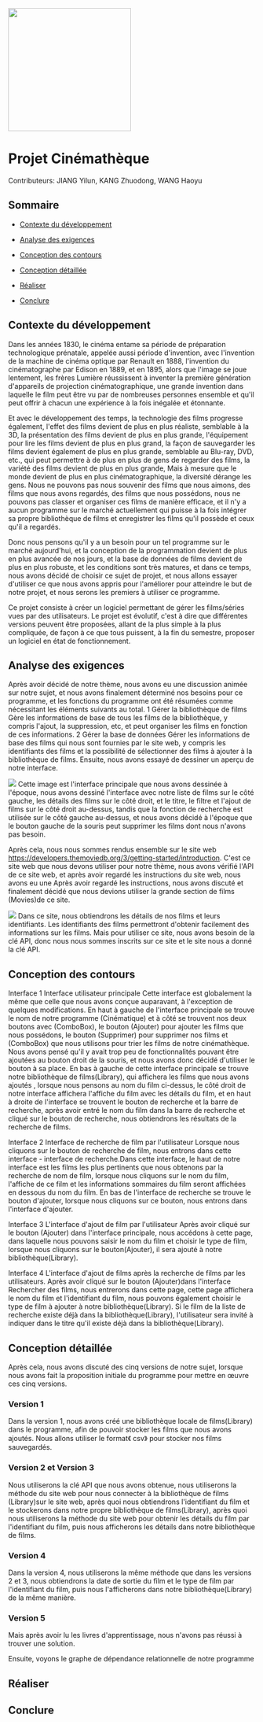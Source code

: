 <img src="https://raw.githubusercontent.com/Marshellson/Cinematheque/012237b44f73f83f6dd1a0b8080fd51150b10f6d/rapport_image/15232.svg" width="250px" />

# Projet Cinémathèque

Contributeurs: JIANG Yilun, KANG Zhuodong, WANG Haoyu

## Sommaire

* [Contexte du développement](#Contexte-du-développement)


* [Analyse des exigences](#Analyse-des-exigences)


* [Conception des contours](#Conception-des-contours)


* [Conception détaillée](#Conception-détaillée)


* [Réaliser](#Réaliser)


* [Conclure](#Conclure)

## Contexte du développement

Dans les années 1830, le cinéma entame sa période de préparation technologique prénatale, appelée aussi période
d'invention, avec l'invention de la machine de cinéma optique par Renault en 1888, l'invention du cinématographe par
Edison en 1889, et en 1895, alors que l'image se joue lentement, les frères Lumière réussissent à inventer la première
génération d'appareils de projection cinématographique, une grande invention dans laquelle le film peut être vu par de
nombreuses personnes ensemble et qu'il peut offrir à chacun une expérience à la fois inégalée et étonnante.

Et avec le développement des temps, la technologie des films progresse également, l'effet des films devient de plus en
plus réaliste, semblable à la 3D, la présentation des films devient de plus en plus grande, l'équipement pour lire les
films devient de plus en plus grand, la façon de sauvegarder les films devient également de plus en plus grande,
semblable au Blu-ray, DVD, etc., qui peut permettre à de plus en plus de gens de regarder des films, la variété des
films devient de plus en plus grande, Mais à mesure que le monde devient de plus en plus cinématographique, la diversité
dérange les gens. Nous ne pouvons pas nous souvenir des films que nous aimons, des films que nous avons regardés, des
films que nous possédons, nous ne pouvons pas classer et organiser ces films de manière efficace, et il n'y a aucun
programme sur le marché actuellement qui puisse à la fois intégrer sa propre bibliothèque de films et enregistrer les
films qu'il possède et ceux qu'il a regardés.

Donc nous pensons qu'il y a un besoin pour un tel programme sur le marché aujourd'hui, et la conception de la
programmation devient de plus en plus avancée de nos jours, et la base de données de films devient de plus en plus
robuste, et les conditions sont très matures, et dans ce temps, nous avons décidé de choisir ce sujet de projet, et nous
allons essayer d'utiliser ce que nous avons appris pour l'améliorer pour atteindre le but de notre projet, et nous
serons les premiers à utiliser ce programme.

Ce projet consiste à créer un logiciel permettant de gérer les films/séries vues par des utilisateurs. Le projet est
évolutif, c'est à dire que différentes versions peuvent être proposées, allant de la plus simple à la plus compliquée,
de façon à ce que tous puissent, à la fin du semestre, proposer un logiciel en état de fonctionnement.

## Analyse des exigences

Après avoir décidé de notre thème, nous avons eu une discussion animée sur notre sujet, et nous avons finalement
déterminé nos besoins pour ce programme, et les fonctions du programme ont été résumées comme nécessitant les éléments
suivants au total. 1 Gérer la bibliothèque de films Gère les informations de base de tous les films de la bibliothèque,
y compris l'ajout, la suppression, etc, et peut organiser les films en fonction de ces informations. 2 Gérer la base de
données Gérer les informations de base des films qui nous sont fournies par le site web, y compris les identifiants des
films et la possibilité de sélectionner des films à ajouter à la bibliothèque de films. Ensuite, nous avons essayé de
dessiner un aperçu de notre interface.



<img src="https://github.com/Marshellson/Cinematheque/blob/main/rapport_image/image0.jpg?raw=true" />
Cette image est l'interface principale que nous avons dessinée à l'époque, nous avons dessiné l'interface avec notre liste de films sur le côté gauche, les détails des films sur le côté droit, et le titre, le filtre et l'ajout de films sur le côté droit au-dessus, tandis que la fonction de recherche est utilisée sur le côté gauche au-dessus, et nous avons décidé à l'époque que le bouton gauche de la souris peut supprimer les films dont nous n'avons pas besoin.






Après cela, nous nous sommes rendus ensemble sur le site
web https://developers.themoviedb.org/3/getting-started/introduction. C'est ce site web que nous devons utiliser pour
notre thème, nous avons vérifié l'API de ce site web, et après avoir regardé les instructions du site web, nous avons eu
une Après avoir regardé les instructions, nous avons discuté et finalement décidé que nous devions utiliser la grande
section de films (Movies)de ce site.



<img src="https://github.com/Marshellson/Cinematheque/blob/main/rapport_image/IMG_0417.jpg?raw=true" />
Dans ce site, nous obtiendrons les détails de nos films et leurs identifiants. Les identifiants des films permettront d'obtenir facilement des informations sur les films. Mais pour utiliser ce site, nous avons besoin de la clé API, donc nous nous sommes inscrits sur ce site et le site nous a donné la clé API.

## Conception des contours

Interface 1 Interface utilisateur principale Cette interface est globalement la même que celle que nous avons conçue
auparavant, à l'exception de quelques modifications. En haut à gauche de l'interface principale se trouve le nom de
notre programme (Cinématique) et à côté se trouvent nos deux boutons avec (ComboBox), le bouton (Ajouter) pour ajouter
les films que nous possédons, le bouton (Supprimer) pour supprimer nos films et (ComboBox) que nous utilisons pour trier
les films de notre cinémathèque. Nous avons pensé qu'il y avait trop peu de fonctionnalités pouvant être ajoutées au
bouton droit de la souris, et nous avons donc décidé d'utiliser le bouton à sa place. En bas à gauche de cette interface
principale se trouve notre bibliothèque de films(Library), qui affichera les films que nous avons ajoutés , lorsque nous
pensons au nom du film ci-dessus, le côté droit de notre interface affichera l'affiche du film avec les détails du film,
et en haut à droite de l'interface se trouvent le bouton de recherche et la barre de recherche, après avoir entré le nom
du film dans la barre de recherche et cliqué sur le bouton de recherche, nous obtiendrons les résultats de la recherche
de films.

Interface 2 Interface de recherche de film par l'utilisateur Lorsque nous cliquons sur le bouton de recherche de film,
nous entrons dans cette interface - interface de recherche.Dans cette interface, le haut de notre interface est les
films les plus pertinents que nous obtenons par la recherche de nom de film, lorsque nous cliquons sur le nom du film,
l'affiche de ce film et les informations sommaires du film seront affichées en dessous du nom du film. En bas de
l'interface de recherche se trouve le bouton d'ajouter, lorsque nous cliquons sur ce bouton, nous entrons dans
l'interface d'ajouter.

Interface 3 L'interface d'ajout de film par l'utilisateur Après avoir cliqué sur le bouton (Ajouter) dans l'interface
principale, nous accédons à cette page, dans laquelle nous pouvons saisir le nom du film et choisir le type de film,
lorsque nous cliquons sur le bouton(Ajouter), il sera ajouté à notre bibliothèque(Library).

Interface 4 L'interface d'ajout de films après la recherche de films par les utilisateurs. Après avoir cliqué sur le
bouton (Ajouter)dans l'interface Rechercher des films, nous entrerons dans cette page, cette page affichera le nom du
film et l'identifiant du film, nous pouvons également choisir le type de film à ajouter à notre bibliothèque(Library).
Si le film de la liste de recherche existe déjà dans la bibliothèque(Library), l'utilisateur sera invité à indiquer dans
le titre qu'il existe déjà dans la bibliothèque(Library).

## Conception détaillée

Après cela, nous avons discuté des cinq versions de notre sujet, lorsque nous avons fait la proposition initiale du
programme pour mettre en œuvre ces cinq versions.

### Version 1

Dans la version 1, nous avons créé une bibliothèque locale de films(Library) dans le programme, afin de pouvoir stocker
les films que nous avons ajoutés. Nous allons utiliser le format《 csv》 pour stocker nos films sauvegardés.

### Version 2 et Version 3

Nous utiliserons la clé API que nous avons obtenue, nous utiliserons la méthode du site web pour nous connecter à la
bibliothèque de films (Library)sur le site web, après quoi nous obtiendrons l'identifiant du film et le stockerons dans
notre propre bibliothèque de films(Library), après quoi nous utiliserons la méthode du site web pour obtenir les détails
du film par l'identifiant du film, puis nous afficherons les détails dans notre bibliothèque de films.

### Version 4

Dans la version 4, nous utiliserons la même méthode que dans les versions 2 et 3, nous obtiendrons la date de sortie du
film et le type de film par l'identifiant du film, puis nous l'afficherons dans notre bibliothèque(Library) de la même
manière.

### Version 5

Mais après avoir lu les livres d'apprentissage, nous n'avons pas réussi à trouver une solution.

Ensuite, voyons le graphe de dépendance relationnelle de notre programme

## Réaliser

## Conclure


